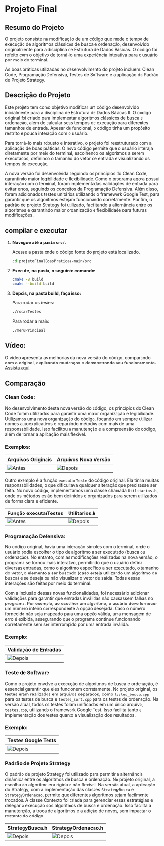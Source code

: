 # Projeto Final

## Resumo do Projeto

O projeto consiste na modificação de um código que mede o tempo de execução de algoritmos clássicos de busca e ordenação, desenvolvido originalmente para a disciplina de Estrutura de Dados Básicas. O código foi refeito com o objetivo de torná-lo uma experiência interativa para o usuário por meio do terminal.

As boas práticas utilizadas no desenvolvimento do projeto incluem: Clean Code, Programação Defensiva, Testes de Software e a aplicação do Padrão de Projeto Strategy.

## Descrição do Projeto

Este projeto tem como objetivo modificar um código desenvolvido inicialmente para a disciplina de Estrutura de Dados Básicas II. O código original foi criado para implementar algoritmos clássicos de busca e ordenação, além de calcular seus tempos de execução para diferentes tamanhos de entrada. Apesar de funcional, o código tinha um propósito restrito e pouca interação com o usuário.

Para torná-lo mais robusto e interativo, o projeto foi reestruturado com a aplicação de boas práticas. O novo código permite que o usuário interaja diretamente por meio do terminal, escolhendo os algoritmos a serem executados, definindo o tamanho do vetor de entrada e visualizando os tempos de execução.

A nova versão foi desenvolvida seguindo os princípios do Clean Code, garantindo maior legibilidade e flexibilidade. Como o programa agora possui interação com o terminal, foram implementadas validações de entrada para evitar erros, seguindo os conceitos da Programação Defensiva. Além disso, foram adicionados testes unitários utilizando o framework Google Test, para garantir que os algoritmos estejam funcionando corretamente. Por fim, o padrão de projeto Strategy foi utilizado, facilitando a alternância entre os algoritmos e garantindo maior organização e flexibilidade para futuras modificações.


## compilar e executar

1. **Navegue até a pasta `src/`**:

   Acesse a pasta onde o código fonte do projeto está localizado.

   ```bash
   cd projetoFinalBoasPraticas-main/src
   ```
2. **Execute, na pasta, o seguinte comando:**

    ```bash 
    cmake -B build 
    cmake --build build
    ```
3. **Depois, na pasta build, faça isso:**

    Para rodar os testes:
    ```bash 
    ./rodarTestes 
    ```
    Para rodar a main:
    ```bash
    ./menuPrincipal
## Vídeo:
O vídeo apresenta as melhorias da nova versão do código, comparando com a original, explicando mudanças e demonstrando seu funcionamento.
[Assista aqui](https://www.loom.com/share/030e55c9da86435dafe00a38e6479b74?sid=ae19ee18-854f-447f-a66c-8ef6790a9a0f)

## Comparação

### Clean Code:

No desenvolvimento desta nova versão do código, os princípios do Clean Code foram utilizados para garantir uma maior organização e legibilidade. Utilizamos uma nova organização do código, focando em sempre utilizar nomes autoexplicativos e repartindo métodos com mais de uma responsabilidade. Isso facilitou a manutenção e a compreensão do código, além de tornar a aplicação mais flexível.

### Exemplos:

| **Arquivos Originais**                | **Arquivos Nova Versão**           |
|------------------------------------|------------------------------------|
| ![Antes](imagens/antigaOrganizacaoArquivos.png) | ![Depois](imagens/novaOrganizacaoArquivos.png) |

Outro exemplo é a função `executarTeste` do código original. Ela tinha muitas responsabilidades, o que dificultava qualquer alteração que precisasse ser feita. No novo código, implementamos uma classe chamada `Utilitarios.h`, onde os métodos estão bem definidos e organizados para serem utilizados de forma clara e eficiente.

| **Função executarTestes**                | **Utilitarios.h**           |
|------------------------------------|------------------------------------|
| ![Antes](imagens/executarTestes.png) | ![Depois](imagens/Utilitarios.png) |

### Programação Defensiva:

No código original, havia uma interação simples com o terminal, onde o usuário podia escolher o tipo de algoritmo a ser executado (busca ou ordenação). No entanto, com as modificações realizadas na nova versão, o programa se tornou mais interativo, permitindo que o usuário defina diversas entradas, como o algoritmo específico a ser executado, o tamanho do vetor, o elemento a ser buscado (caso esteja utilizando um algoritmo de busca) e se deseja ou não visualizar o vetor de saída. Todas essas interações são feitas por meio do terminal.

Com a inclusão dessas novas funcionalidades, foi necessário adicionar validações para garantir que entradas inválidas não causassem falhas no programa. Por exemplo, ao escolher um algoritmo, o usuário deve fornecer um número inteiro correspondente à opção desejada. Caso o número fornecido não seja mapeado para uma opção válida, uma mensagem de erro é exibida, assegurando que o programa continue funcionando corretamente sem ser interrompido por uma entrada inválida.

### Exemplo:

| **Validação de Entradas**            |
|------------------------------------|
| ![Depois](imagens/erros.png) |

### Teste de Software 

Como o projeto envolve a execução de algoritmos de busca e ordenação, é essencial garantir que eles funcionem corretamente. No projeto original, os testes eram realizados em arquivos separados, como `testes_busca.cpp` para os testes de busca e `testes_sort.cpp` para os testes de ordenação. Na versão atual, todos os testes foram unificados em um único arquivo, `testes.cpp`, utilizando o framework Google Test. Isso facilita tanto a implementação dos testes quanto a visualização dos resultados.

### Exemplo:

| **Testes Google Tests**            |
|------------------------------------|
| ![Depois](imagens/testes.png) |

### Padrão de Projeto Strategy

O padrão de projeto Strategy foi utilizado para permitir a alternância dinâmica entre os algoritmos de busca e ordenação. No projeto original, a escolha do algoritmo era rígida e não flexível. Na versão atual, a aplicação do Strategy, com a implementação das classes `StrategyBusca` e `StrategyOrdenacao`, permite que diferentes algoritmos sejam facilmente trocados. A classe Contexto foi criada para gerenciar essas estratégias e delegar a execução dos algoritmos de busca e ordenação. Isso facilita a manutenção, a troca de algoritmos e a adição de novos, sem impactar o restante do código.

| **StrategyBusca.h**                | **StrategyOrdenacao.h**           |
|------------------------------------|------------------------------------|
| ![Depois](imagens/strategyBusca.png) | ![Depois](imagens/strategyOrdenacao.png) |

